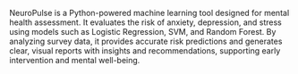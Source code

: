 NeuroPulse is a Python-powered machine learning tool designed for mental health assessment. It evaluates the risk of anxiety, depression, and stress using models such as Logistic Regression, SVM, and Random Forest. By analyzing survey data, it provides accurate risk predictions and generates clear, visual reports with insights and recommendations, supporting early intervention and mental well-being.
